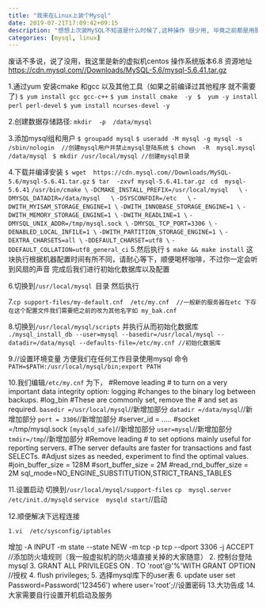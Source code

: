 ```yaml
---
title: "我来在Linux上装个Mysql"
date: 2019-07-21T17:09:42+09:15
description: "想想上次装MySQL不知道是什么时候了,这种操作 很少用, 毕竟之前都是用服务器镜像搞定的。本地环境呢 为了省事又是lnmp 一键安装包，最近又自己新买了阿里的服务器，闲着没什么用所以打算装个MySQL 用在博客上,之前的笔记不知道去哪了，所再记录一次"
categories: [mysql, linux]
---
```


废话不多说，说了没用，我这里是新的虚拟机centos 操作系统版本6.8 
资源地址 https://cdn.mysql.com//Downloads/MySQL-5.6/mysql-5.6.41.tar.gz

1.通过yum 安装cmake 和gcc 以及其他工具（如果之前编译过其他程序 就不需要了)
`$ yum install gcc gcc-c++`
`$ yum install cmake  -y `
`$  yum -y install perl perl-devel`
`$ yum install ncurses-devel -y`
			
2.创建数据存储路径:
`mkdir  -p  /data/mysql `

3.添加mysql组和用户
`$ groupadd mysql`
`$ useradd -M mysql -g mysql -s /sbin/nologin  //创建mysql用户并禁止mysql登陆系统`
`$ chown  -R  mysql.mysql  /data/mysql `
`$ mkdir /usr/local/mysql //创建mysql目录` 

4.下载并编译安装
`$ wget  https://cdn.mysql.com//Downloads/MySQL-5.6/mysql-5.6.41.tar.gz`
`$ tar  -zxvf mysql-5.6.41.tar.gz `
`cd  mysql-5.6.41`
`/usr/bin/cmake \`
`-DCMAKE_INSTALL_PREFIX=/usr/local/mysql   \`
`-DMYSQL_DATADIR=/data/mysql   \`
`-DSYSCONFDIR=/etc   \`
`-DWITH_MYISAM_STORAGE_ENGINE=1 \`
`-DWITH_INNOBASE_STORAGE_ENGINE=1 \`
`-DWITH_MEMORY_STORAGE_ENGINE=1 \`
`-DWITH_READLINE=1 \`
`-DMYSQL_UNIX_ADDR=/tmp/mysql.sock \`
`-DMYSQL_TCP_PORT=3306 \`
`-DENABLED_LOCAL_INFILE=1 \`
`-DWITH_PARTITION_STORAGE_ENGINE=1 \`
`-DEXTRA_CHARSETS=all \`
`-DDEFAULT_CHARSET=utf8 \`
`-DDEFAULT_COLLATION=utf8_general_ci`
5.然后执行
`$ make && make install`
这块执行根据机器配置时间有所不同，请耐心等下，顺便喝杯咖啡，不过你一定会听到风扇的声音
完成后我们进行初始化数据库以及配置

6.切换到`/usr/local/mysql `目录 然后执行

7.`cp support-files/my-default.cnf  /etc/my.cnf  //一般新的服务器在etc 下存在这个配置文件我们需要把之前的改为其他名字如 my_bak.cnf`
 
8.切换到`/usr/local/mysql/scripts`  并执行从而初始化数据库
	`./mysql_install_db --user=mysql --basedir=/usr/local/mysql --datadir=/data/mysql --defaults-file=/etc/my.cnf //初始化数据库`
	
9.//设置环境变量 方便我们在任何工作目录使用mysql 命令
`PATH=$PATH:/usr/local/mysql/bin;export PATH`

10.我们编辑`/etc/my.cnf` 为下， 
#Remove leading # to turn on a very important data integrity option: logging
#changes to the binary log between backups.
#log_bin
#These are commonly set, remove the # and set as required.
 `basedir =/usr/local/mysql`//新增加部分
`datadir =/data/mysql`//新增加部分
`port = 3306`//新增加部分
#server_id = .....
#socket =/tmp/mysql.sock
`[mysqld_safe]`//新增加部分
`user=mysql`//新增加部分
`tmdir=/tmp`//新增加部分
#Remove leading # to set options mainly useful for reporting servers.
#The server defaults are faster for transactions and fast SELECTs.
#Adjust sizes as needed, experiment to find the optimal values.
#join_buffer_size = 128M
#sort_buffer_size = 2M
#read_rnd_buffer_size = 2M
sql_mode=NO_ENGINE_SUBSTITUTION,STRICT_TRANS_TABLES

11.设置启动 切换到`/usr/local/mysql/support-files`
`cp  mysql.server   /etc/init.d/mysqld`
`service  mysqld start`//启动

12.顺便解决下远程连接
   
	1.vi  /etc/sysconfig/iptables

   增加 -A INPUT -m state --state NEW -m tcp -p tcp --dport 3306 -j ACCEPT //添加防火墙规则（我一般虚拟机的防火墙直接关掉的大家随意）
	2. 控制台登陆mysql 
	3. GRANT ALL PRIVILEGES ON *.* TO 'root'@'%'WITH GRANT OPTION  //授权
	4. flush privileges;
	5. 选择mysql库下的user表
	6. update user set Password=Password('123456') where user='root';//设置密码
13.大功告成
14.大家需要自行设置开机启动及服务





 






